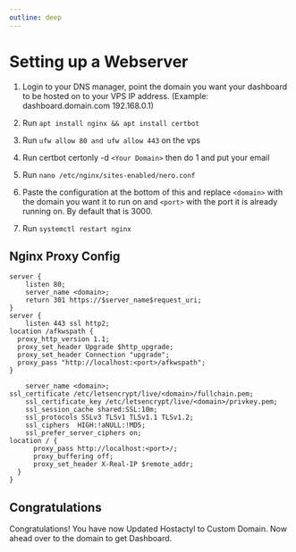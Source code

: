 ```yaml
---
outline: deep
---
```


# Setting up a Webserver

1) Login to your DNS manager, point the domain you want your dashboard to be hosted on to your VPS IP address. (Example: dashboard.domain.com 192.168.0.1)

2) Run `apt install nginx && apt install certbot`

3) Run `ufw allow 80 and ufw allow 443` on the vps

4) Run certbot certonly -d `<Your Domain>` then do 1 and put your email

5) Run `nano /etc/nginx/sites-enabled/nero.conf`

6) Paste the configuration at the bottom of this and replace `<domain>` with the domain you want it to run on and `<port>` with the port it is already running on. By default that is 3000.

7) Run `systemctl restart nginx`

## Nginx Proxy Config

````Nginx
server {
    listen 80;
    server_name <domain>;
    return 301 https://$server_name$request_uri;
}
server {
    listen 443 ssl http2;
location /afkwspath {
  proxy_http_version 1.1;
  proxy_set_header Upgrade $http_upgrade;
  proxy_set_header Connection "upgrade";
  proxy_pass "http://localhost:<port>/afkwspath";
}
    
    server_name <domain>;
ssl_certificate /etc/letsencrypt/live/<domain>/fullchain.pem;
    ssl_certificate_key /etc/letsencrypt/live/<domain>/privkey.pem;
    ssl_session_cache shared:SSL:10m;
    ssl_protocols SSLv3 TLSv1 TLSv1.1 TLSv1.2;
    ssl_ciphers  HIGH:!aNULL:!MD5;
    ssl_prefer_server_ciphers on;
location / {
      proxy_pass http://localhost:<port>/;
      proxy_buffering off;
      proxy_set_header X-Real-IP $remote_addr;
  }
}
````

## Congratulations

Congratulations! You have now Updated Hostactyl to Custom Domain. Now ahead over to the domain to get Dashboard.